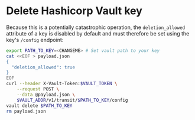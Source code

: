 # Delete Hashicorp Vault key

Because this is a potentially catastrophic operation, the `deletion_allowed` attribute of a key is disabled by default and must therefore be set using the key's `/config` endpoint:

```sh
export PATH_TO_KEY=<CHANGEME> # Set vault path to your key 
cat <<EOF > payload.json
{
  "deletion_allowed": true
}
EOF
curl --header X-Vault-Token:$VAULT_TOKEN \
    --request POST \
    --data @payload.json \
    $VAULT_ADDR/v1/transit/$PATH_TO_KEY/config
vault delete $PATH_TO_KEY
rm payload.json
```
